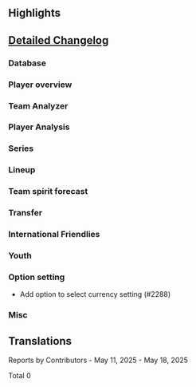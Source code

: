 ## Highlights


## [Detailed Changelog](https://github.com/ho-dev/HattrickOrganizer/milestone/27)

### Database

### Player overview

### Team Analyzer


### Player Analysis


### Series

### Lineup


### Team spirit forecast


### Transfer

### International Friendlies

### Youth

### Option setting
* Add option to select currency setting (#2288)

### Misc

## Translations

Reports by Contributors - May 11, 2025 - May 18, 2025


Total 0
